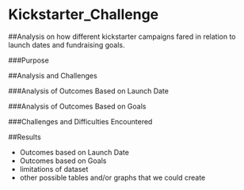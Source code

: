 # Kickstarter_Challenge

##Analysis on how different kickstarter campaigns fared in relation to launch dates and fundraising goals.

###Purpose

##Analysis and Challenges

###Analysis of Outcomes Based on Launch Date

###Analysis of Outcomes Based on Goals

###Challenges and Difficulties Encountered

##Results

- Outcomes based on Launch Date
- Outcomes based on Goals
- limitations of dataset
- other possible tables and/or graphs that we could create
